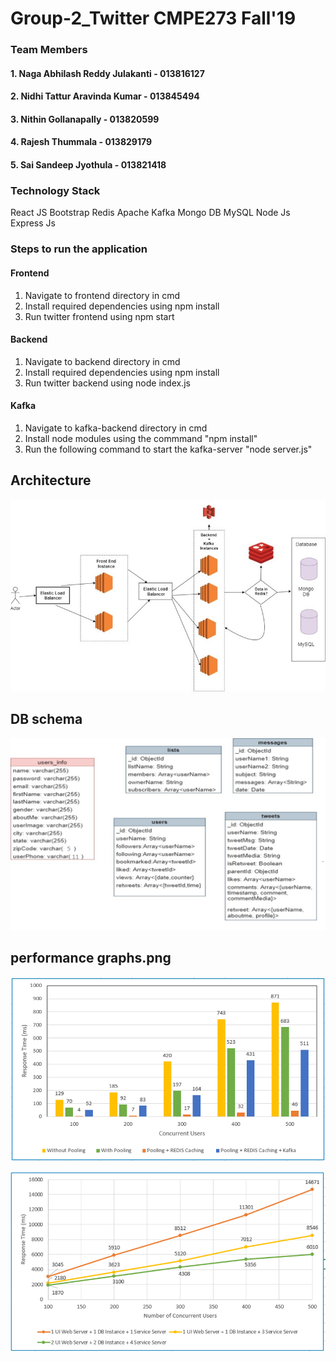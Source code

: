 # Group-2_Twitter CMPE273 Fall'19

### Team Members
#### 1. Naga Abhilash Reddy Julakanti - 013816127
#### 2. Nidhi Tattur Aravinda Kumar - 013845494
#### 3. Nithin Gollanapally - 013820599
#### 4. Rajesh Thummala - 013829179
#### 5. Sai Sandeep Jyothula - 013821418

### Technology Stack
React JS
Bootstrap
Redis
Apache Kafka
Mongo DB
MySQL
Node Js
Express Js

### Steps to run the application
#### Frontend
1. Navigate to frontend directory in cmd
2. Install required dependencies using npm install
3. Run twitter frontend using npm start
#### Backend
1. Navigate to backend directory in cmd
2. Install required dependencies using npm install
3. Run twitter backend using node index.js
#### Kafka
1. Navigate to kafka-backend directory in cmd 
2. Install node modules using the commmand "npm install"
3. Run the following command to start the kafka-server "node server.js"

## Architecture

![](images/Architecture.jpg)

## DB schema

![](images/DB-SCHEMA.png)

## performance graphs.png

![](images/performance-graph-1.png)

![](images/performance-graph-2.png)
